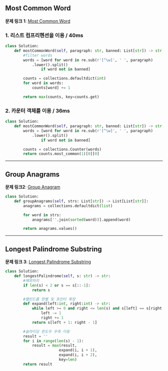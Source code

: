 ## Most Common Word

**문제 링크 1**: [Most Common Word]()

### 1. 리스트 컴프리헨션을 이용 / 40ms

```python
class Solution:
    def mostCommonWord(self, paragraph: str, banned: List[str]) -> str:
        #filter words
        words = [word for word in re.sub(r'[^\w]', ' ', paragraph)
            .lower().split()
                if word not in banned]

        counts = collections.defaultdict(int)
        for word in words:
            counts[word] += 1

        return max(counts, key=counts.get)
```

### 2. 카운터 객체를 이용 / 36ms

```python
class Solution:
    def mostCommonWord(self, paragraph: str, banned: List[str]) -> str:
        words = [word for word in re.sub(r'[^\w]', ' ', paragraph)
            .lower().split()
                if word not in banned]

        counts = collections.Counter(words)
        return counts.most_common(1)[0][0]
```

---

## Group Anagrams

**문제 링크2**: [Group Anagram](https://leetcode.com/problems/group-anagrams/)

```python
class Solution:
    def groupAnagrams(self, strs: List[str]) -> List[List[str]]:
        anagrams = collections.defaultdict(list)

        for word in strs:
            anagrams[''.join(sorted(word))].append(word)

        return anagrams.values()
```

---

## Longest Palindrome Substring

**문제 링크 3**: [Longest Palindrome Substring](https://leetcode.com/problems/longest-palindromic-substring/)

```python
class Solution:
    def longestPalindrome(self, s: str) -> str:
        #예외처리
        if len(s) < 2 or s == s[::-1]:
            return s

        #팰린드롬 판별 및 포인터 확장
        def expand(left:int, right:int) -> str:
            while left >= 0 and right <= len(s) and s[left] == s[right - 1]:
                left -= 1
                right += 1
            return s[left + 1: right - 1]

        #슬라이딩 윈도우 우측 이동
        result = ''
        for i in range(len(s) - 1):
            result = max(result,
                        expand(i, i + 1),
                        expand(i, i + 2),
                        key=len)
        return result
```
